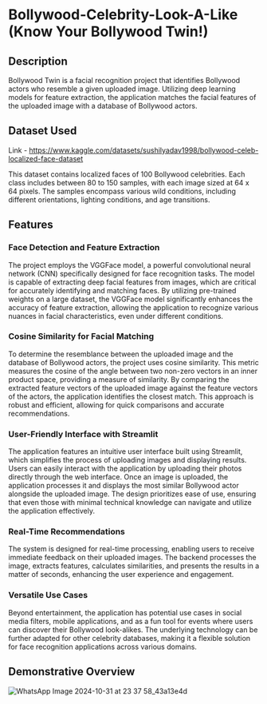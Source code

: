 # Bollywood-Celebrity-Look-A-Like (Know Your Bollywood Twin!)

## Description
Bollywood Twin is a facial recognition project that identifies Bollywood actors who resemble a given uploaded image. Utilizing deep learning models for feature extraction, the application matches the facial features of the uploaded image with a database of Bollywood actors.

## Dataset Used
Link - https://www.kaggle.com/datasets/sushilyadav1998/bollywood-celeb-localized-face-dataset

This dataset contains localized faces of 100 Bollywood celebrities. Each class includes between 80 to 150 samples, with each image sized at 64 x 64 pixels. The samples encompass various wild conditions, including different orientations, lighting conditions, and age transitions.

## Features
### Face Detection and Feature Extraction
The project employs the VGGFace model, a powerful convolutional neural network (CNN) specifically designed for face recognition tasks. The model is capable of extracting deep facial features from images, which are critical for accurately identifying and matching faces. By utilizing pre-trained weights on a large dataset, the VGGFace model significantly enhances the accuracy of feature extraction, allowing the application to recognize various nuances in facial characteristics, even under different conditions.

### Cosine Similarity for Facial Matching
To determine the resemblance between the uploaded image and the database of Bollywood actors, the project uses cosine similarity. This metric measures the cosine of the angle between two non-zero vectors in an inner product space, providing a measure of similarity. By comparing the extracted feature vectors of the uploaded image against the feature vectors of the actors, the application identifies the closest match. This approach is robust and efficient, allowing for quick comparisons and accurate recommendations.

### User-Friendly Interface with Streamlit
The application features an intuitive user interface built using Streamlit, which simplifies the process of uploading images and displaying results. Users can easily interact with the application by uploading their photos directly through the web interface. Once an image is uploaded, the application processes it and displays the most similar Bollywood actor alongside the uploaded image. The design prioritizes ease of use, ensuring that even those with minimal technical knowledge can navigate and utilize the application effectively.

### Real-Time Recommendations
The system is designed for real-time processing, enabling users to receive immediate feedback on their uploaded images. The backend processes the image, extracts features, calculates similarities, and presents the results in a matter of seconds, enhancing the user experience and engagement.

### Versatile Use Cases
Beyond entertainment, the application has potential use cases in social media filters, mobile applications, and as a fun tool for events where users can discover their Bollywood look-alikes. The underlying technology can be further adapted for other celebrity databases, making it a flexible solution for face recognition applications across various domains.

## Demonstrative Overview

![WhatsApp Image 2024-10-31 at 23 37 58_43a13e4d](https://github.com/user-attachments/assets/15348cb2-4075-4a6e-a27d-d46e77ecad16)
